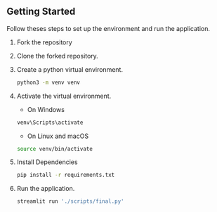 ## Getting Started
Follow theses steps to set up the environment and run the application.
1. Fork the repository

2. Clone the forked repository.

3. Create a python virtual environment.
    ``` bash
    python3 -m venv venv
    ```

4. Activate the virtual environment.

    
    - On Windows
    ``` bash
    venv\Scripts\activate
    ```

    - On Linux and macOS
    ``` bash
    source venv/bin/activate
    ```

5. Install Dependencies
    ```bash
    pip install -r requirements.txt
    ```
6. Run the application.
    ```python
    streamlit run './scripts/final.py'
    ```
